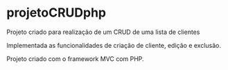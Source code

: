 # projetoCRUDphp
Projeto criado para realização de um CRUD de uma lista de clientes

Implementada as funcionalidades de criação de cliente, edição e exclusão.

Projeto criado com o framework MVC com PHP.

